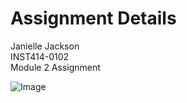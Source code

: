 # Assignment Details
Janielle Jackson <br>
INST414-0102 <br>
Module 2 Assignment

![Image](https://github.com/user-attachments/assets/511a4fa9-d9e3-4661-94c2-bf90c6698415)
